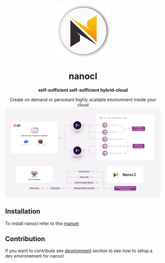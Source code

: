 <div align="center">
  <img
    src="./doc/images/logo.png"
  />
  <p><h1><strong>nanocl</strong></h1> </p>
  <p><strong>self-sufficient self-sufficient hybrid-cloud</strong> </p>
</div>

<div align="center">
  Create on demand or persistant highly scalable environment inside your cloud
  <img src="./doc/images/infra.png" />
</div>


## Installation

To install nanocl refer to this [manuel](./doc/installation/)

## Contribution

If you want to contribute see [development](./DEVELOPING.md) section to see how to setup a dev environement for nanocl

